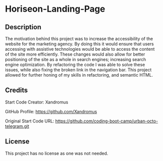 # Horiseon-Landing-Page

## Description

The motivation behind this project was to increase the accessibility of the website for the marketing agency.  By doing this it would ensure that users accessing with assistive technologies would be able to access the content of the site more efficiently.  These changes would also allow for better positioning of the site as a whole in search engines; increasing search engine optimization.  By refactoring the code I was able to solve these issues, while also fixing the broken link in the navigation bar.  This project allowed for further honing of my skills in refactoring, and semantic HTML.   


## Credits

Start Code Creator: Xandromus

GitHub Profile: https://github.com/Xandromus

Original Start Code URL:
https://github.com/coding-boot-camp/urban-octo-telegram.git


## License

This project has no license as one was not needed.


